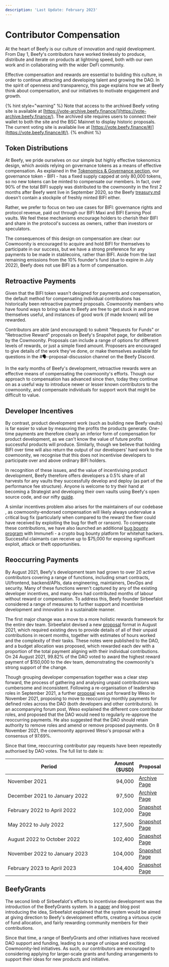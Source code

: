 ```yaml
---
description: 'Last Update: February 2023'
---
```


# Contributor Compensation

At the heart of Beefy is our culture of innovation and rapid development. From Day 1, Beefy's contributors have worked tirelessly to produce, distribute and iterate on products at lightning speed, both with our own work and in collaborating with the wider DeFi community.&#x20;

Effective compensation and rewards are essential to building this culture, in order to continue attracting and developing talent and growing the DAO. In the spirit of openness and transparency, this page explains how we at Beefy think about compensation, and our initiatives to motivate engagement and growth.

{% hint style="warning" %}
Note that access to the archived Beefy voting site is available at [https://vote-archive.beefy.finance/](https://vote-archive.beefy.finance/). The archived site requires users to connect their wallet to both the site and the BSC Mainnet to display historic proposals. The current voting site is available live at [https://vote.beefy.finance/#/](https://vote.beefy.finance/#/).
{% endhint %}

## Token Distributions

At Beefy, we pride ourselves on our simple but highly effective tokenomics design, which avoids relying on governance tokens as a means of effective compensation. As explained in the [Tokenomics & Governance section](../ecosystem/bifi-token/tokenomics-and-governance.md),  our governance token - BIFI - has a fixed supply capped at only 80,000 tokens, so no new tokens can be minted to compensate our members. In fact, over 90% of the total BIFI supply was distributed to the cowmoonity in the first 2 months after Beefy went live in September 2020, so the Beefy [treasury.md](../community-governance/treasury.md "mention") doesn't contain a stockpile of freshly minted BIFI either.&#x20;

Rather, we prefer to focus on two use cases for BIFI: governance rights and protocol revenue, paid out through our BIFI Maxi and BIFI Earning Pool vaults. We feel these mechanisms encourage holders to cherish their BIFI and share in the protocol's success as owners, rather than investors or speculators.&#x20;

The consequences of this design on compensation are clear: our Cowmoonity is encouraged to acquire and hold BIFI for themselves to participate in our success, but we have a strong preference for any payments to be made in stablecoins, rather than BIFI. Aside from the last remaining emissions from the 10% founder's fund (due to expire in July 2022), Beefy does not use BIFI as a form of compensation.&#x20;

## Retroactive Payments

Given that the BIFI token wasn't designed for payments and compensation, the default method for compensating individual contributions has historically been retroactive payment proposals. Cowmoonity members who have found ways to bring value to Beefy are free to get stuck in and prove themselves useful, and instances of good work (if made known) will be rewarded.

Contributors are able (and encouraged) to submit "Requests for Funds" or "Retroactive Reward" proposals on Beefy's Snapshot page, for deliberation by the Cowmoonity. Proposals can include a range of options for different levels of rewards, or just a simple fixed amount. Proposers are encouraged to give details of the work they've done, or make themselves available for questions in the #🗣-proposal-discussion channel on the Beefy Discord.

In the early months of Beefy's development, retroactive rewards were an effective means of compensating the cowmoonity's efforts. Though our approach to compensation has advanced since then, today they continue on as a useful way to introduce newer or lesser known contributors to the cowmoonity, and compensate individuals for support work that might be difficult to value.

## Developer Incentives

By contrast, product development work (such as building new Beefy vaults) is far easier to value by measuring the profits the products generate. One-time payments are therefore clearly an inferior form of compensation for product development, as we can't know the value of future profits successful products will produce. Similarly, though we believe that holding BIFI over time will also return the output of our developers' hard work to the cowmoonity, we recognise that this does not incentivise developers to participate over and above ordinary BIFI holders.

In recognition of these issues, and the value of incentivising product development, Beefy therefore offers developers a 0.5% share of all harvests for any vaults they successfully develop and deploy (as part of the performance fee structure). Anyone is welcome to try their hand at becoming a Strategist and developing their own vaults using Beefy's open source code, and our nifty [guide](https://github.com/beefyfinance/beefy-contracts/blob/master/tutorials/deploy-pancakeswap-vault.md#setting-up-a-development-environment).&#x20;

A similar incentives problem also arises for the maintainers of our codebase , as cowmoonity-endorsed compensation will likely always undervalue a critical bug fix (particularly when compared to the reward the fixer could have received by exploiting the bug for theft or ransom). To compensate these contributions, we have also launched an additional [bug bounty program](https://immunefi.com/bounty/beefyfinance/) with Immunefi - a crypto bug bounty platform for whitehat hackers. Successful claimants can receive up to $75,000 for exposing significant exploit, attack or theft opportunities.

## Reoccurring Payments

By August 2021, Beefy's development team had grown to over 20 active contributors covering a range of functions, including smart contracts, UI/frontend, backend/APIs, data engineering, maintainers, DevOps and security. Many of these functions weren't captured by any of the existing developer incentives, and many devs had contributed months of labour without reward or compensation. To address this, Beefy founder Sirbeefalot considered a range of measures to further support and incentivise development and innovation in a sustainable manner.

The first major change was a move to a more holistic rewards framework for the entire dev team. Sirbeefalot devised a new [proposal](https://vote-archive.beefy.finance/#/beefy/proposal/Qman1BHs6Po497hf14pBXhC3AxTov3nHdmnMG6H2EcESV6) format in August 2021, which required existing devs to provide details of all of their unpaid contributions in recent months, together with estimates of hours worked and the complexity of their tasks. These notes were published to the DAO, and a budget allocation was proposed, which rewarded each dev with a proportion of the total payment aligning with their individual contributions. On 24 August 2021, 99.82% of the DAO voted to award the highest reward payment of $150,000 to the dev team, demonstrating the cowmoonity's strong support of the change.

Though grouping developer compensation together was a clear step forward, the process of gathering and analysing unpaid contributions was cumbersome and inconsistent. Following a re-organisation of leadership roles in September 2021, a further [proposal](https://vote-archive.beefy.finance/#/beefy/proposal/QmVjSv8e7ApJ9wYggxoLkJLNywZ8ru3XNnaNUxErY8LVsp) was put forward by Weso in November 2021, proposing to move to reoccurring monthly payments for defined roles across the DAO (both developers and other contributors). In an accompanying forum post, Weso explained the different core contributor roles, and proposed that the DAO would need to regularly re-approve the reoccurring payments. He also suggested that the DAO should retain authority to remove roles and amend or remove proposed payments. On 8 November 2021, the cowmoonity approved Weso's proposal with a consensus of 97.69%.

Since that time, reoccurring contributor pay requests have been repeatedly authorised by DAO votes. The full list to date is:

<table><thead><tr><th width="360">Period</th><th width="153.33333333333331" align="right">Amount ($USD)</th><th>Proposal</th></tr></thead><tbody><tr><td>November 2021</td><td align="right">94,000</td><td><a href="https://vote-archive.beefy.finance/#/beefy/proposal/QmVjSv8e7ApJ9wYggxoLkJLNywZ8ru3XNnaNUxErY8LVsp">Archive Page</a></td></tr><tr><td>December 2021 to January 2022</td><td align="right">97,500</td><td><a href="https://vote-archive.beefy.finance/#/beefy/proposal/Qmcj6J3DZQmf99HtmKiCthHK4DUBRcCvSXqBPHu2gMzMwR">Archive Page</a></td></tr><tr><td>February 2022 to April 2022</td><td align="right">102,000</td><td><a href="https://snapshot.org/#/beefydao.eth/proposal/QmbM3gLpX7KtWecTgeLGaKHm9mVj3vQFQ5Quu1TkigDw19">Snapshot Page</a></td></tr><tr><td>May 2022 to July 2022</td><td align="right">127,500</td><td><a href="https://snapshot.org/#/beefydao.eth/proposal/QmZq2Qi2dfKrtTDNr5ifrz2mNaLXt7Mbj9jcGuUt7rPB2h">Snapshot Page</a></td></tr><tr><td>August 2022 to October 2022</td><td align="right">102,400</td><td><a href="https://snapshot.org/#/beefydao.eth/proposal/bafkreidaxinbuktzi5ae2f7bthpm3nkxmosf7zeazbztpgheynlhuqfbc4">Snapshot Page</a></td></tr><tr><td>November 2022 to January 2023</td><td align="right">104,000</td><td><a href="https://snapshot.org/#/beefydao.eth/proposal/0x415f986f46cf7ee7046d7c8c99fbe07de53168df18e47497248db909bd3abc09">Snapshot Page</a></td></tr><tr><td>February 2023 to April 2023</td><td align="right">104,400</td><td><a href="https://snapshot.org/#/beefydao.eth/proposal/0x1825b4982a474f953853428bab0ef1058626c1a07a8138e39c16f5262ca35632">Snapshot Page</a></td></tr></tbody></table>

## BeefyGrants

The second limb of Sirbeefalot's efforts to incentivise development was the introduction of the BeefyGrants system. In a [paper](https://docs.google.com/document/d/1hBnQcbxkRvhmHASqivI3g8rBS\_4m4mmTaT\_jW4VjE7c/edit) and blog post introducing the idea, Sirbeefalot explained that the system would be aimed at giving direction to Beefy's development efforts, creating a virtuous cycle of fund allocation, and fairly rewarding community members for their contributions.&#x20;

Since that time, a range of BeefyGrants and other initiatives have received DAO support and funding, leading to a range of unique and exciting Cowmoonity-led initiatives. As such, our contributors are encouraged to considering applying for larger-scale grants and funding arrangements to support their ideas for new products and initiative.

